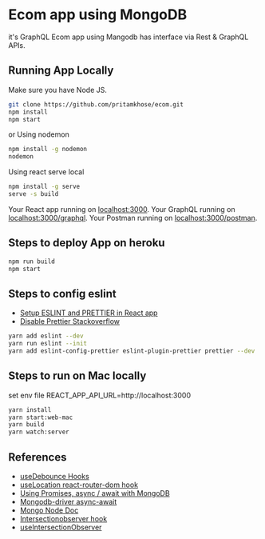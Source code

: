 # Ecom app using MongoDB

it's GraphQL Ecom app using Mangodb has interface via Rest & GraphQL APIs.

## Running App Locally

Make sure you have Node JS.

```sh
git clone https://github.com/pritamkhose/ecom.git
npm install
npm start
```

or Using nodemon

```sh
npm install -g nodemon
nodemon
```

Using react serve local

```sh
npm install -g serve
serve -s build
```

Your React app running on [localhost:3000](http://localhost:3000/).
Your GraphQL running on [localhost:3000/graphql](http://localhost:3000/graphql).
Your Postman running on [localhost:3000/postman](http://localhost:3000/postman).

## Steps to deploy App on heroku

```sh
npm run build
npm start
```

## Steps to config eslint

- [Setup ESLINT and PRETTIER in React app](https://dev.to/knowankit/setup-eslint-and-prettier-in-react-app-357b)
- [Disable Prettier Stackoverflow](https://stackoverflow.com/questions/59876638/disable-prettier-for-a-single-file)

```sh
yarn add eslint --dev
yarn run eslint --init
yarn add eslint-config-prettier eslint-plugin-prettier prettier --dev
```

## Steps to run on Mac locally

set env file REACT_APP_API_URL=http://localhost:3000

```sh
yarn install
yarn start:web-mac
yarn build
yarn watch:server
```

## References
- [useDebounce Hooks](https://usehooks.com/useDebounce/)
- [useLocation react-router-dom hook](https://stackoverflow.com/questions/45373742/detect-route-change-with-react-router)
- [Using Promises, async / await with MongoDB](https://school.geekwall.in/p/SJ_Tkqbi4)
- [Mongodb-driver async-await](https://stackoverflow.com/questions/47370487/node-js-mongodb-driver-async-await-queries)
- [Mongo Node Doc](http://mongodb.github.io/node-mongodb-native/api-generated/collection.html)
- [Intersectionobserver hook](https://stackoverflow.com/questions/58341787/intersectionobserver-with-react-hooks)
- [useIntersectionObserver](https://usehooks-ts.com/react-hook/use-intersection-observer)
